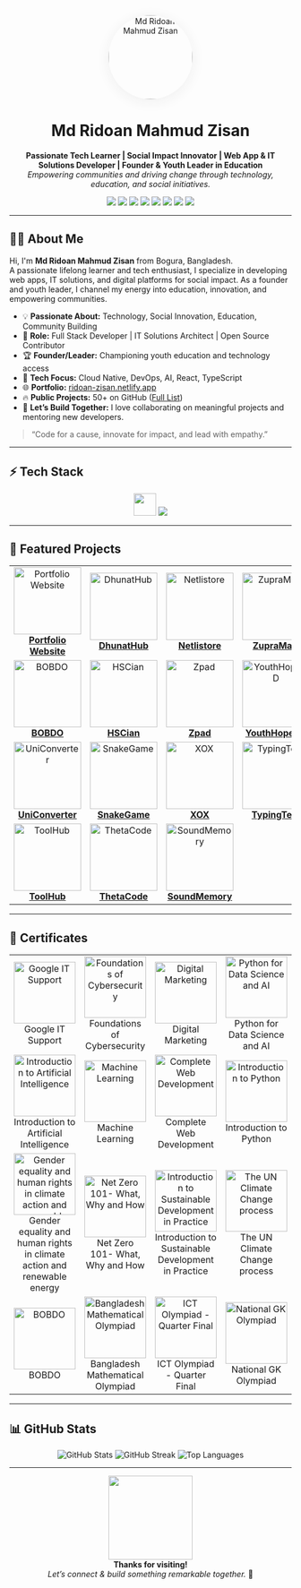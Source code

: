 <!-- Animated Profile Photo Bounce -->
<p align="center">
  <img src="https://ridoan-zisan.netlify.app/profile.jpg" alt="Md Ridoan Mahmud Zisan" width="150" style="border-radius:50%;box-shadow:0 4px 24px #efefef;">
</p>

<h1 align="center">
  Md Ridoan Mahmud Zisan
</h1>
<p align="center">
  <b>Passionate Tech Learner | Social Impact Innovator | Web App & IT Solutions Developer | Founder & Youth Leader in Education</b><br>
  <i>Empowering communities and driving change through technology, education, and social initiatives.</i>
</p>

<!-- Social Icons -->
<p align="center">
  <a href="https://www.google.com/search?q=Md+Ridoan+Mahmud+Zisan"><img src="https://img.shields.io/badge/Google-Search-blue?style=for-the-badge&logo=google-chrome&logoColor=white"></a>
  <a href="https://www.linkedin.com/in/ridoan-zisan"><img src="https://img.shields.io/badge/LinkedIn-Connect-blue?style=for-the-badge&logo=linkedin&logoColor=white"></a>
  <a href="https://github.com/RidoanDev"><img src="https://img.shields.io/badge/GitHub-Profile-black?style=for-the-badge&logo=github&logoColor=white"></a>
  <a href="https://www.facebook.com/rid0anzisan"><img src="https://img.shields.io/badge/Facebook-Follow-1877F2?style=for-the-badge&logo=facebook&logoColor=white"></a>
  <a href="https://youtube.com/@ridoan-zisan"><img src="https://img.shields.io/badge/YouTube-Subscribe-FF0000?style=for-the-badge&logo=youtube&logoColor=white"></a>
  <a href="mailto:ridoan.zisan@gmail.com"><img src="https://img.shields.io/badge/Email-Mail-red?style=for-the-badge&logo=gmail&logoColor=white"></a>
  <a href="https://x.com/ridoan_zisan"><img src="https://img.shields.io/badge/X-(Twitter)-1da1f2?style=for-the-badge&logo=twitter&logoColor=white"></a>
  <a href="https://wa.me/8801712525910"><img src="https://img.shields.io/badge/WhatsApp-Chat-25D366?style=for-the-badge&logo=whatsapp&logoColor=white"></a>
</p>

---

## 👨‍💻 About Me

Hi, I'm **Md Ridoan Mahmud Zisan** from Bogura, Bangladesh.  
A passionate lifelong learner and tech enthusiast, I specialize in developing web apps, IT solutions, and digital platforms for social impact. As a founder and youth leader, I channel my energy into education, innovation, and empowering communities.

- 💡 **Passionate About:** Technology, Social Innovation, Education, Community Building
- 💼 **Role:** Full Stack Developer | IT Solutions Architect | Open Source Contributor
- 🏆 **Founder/Leader:** Championing youth education and technology access
- 🚀 **Tech Focus:** Cloud Native, DevOps, AI, React, TypeScript
- 🌐 **Portfolio:** [ridoan-zisan.netlify.app](https://ridoan-zisan.netlify.app)
- 🔥 **Public Projects:** 50+ on GitHub ([Full List](https://github.com/RidoanDev?tab=repositories))
- 🤝 **Let’s Build Together:** I love collaborating on meaningful projects and mentoring new developers.

> “Code for a cause, innovate for impact, and lead with empathy.”
---

## ⚡ Tech Stack

<p align="center">
  <img src="https://media.giphy.com/media/ln7z2eWriiQAllfVcn/giphy.gif" width="40">
  <img src="https://skillicons.dev/icons?i=js,ts,python,react,nodejs,express,html,css,mongodb,firebase,linux,git,github" />
</p>

---

## 🚩 Featured Projects

<div align="center">
<table>
  <tr>
    <td align="center">
      <a href="https://ridoan-zisan.netlify.app">
        <img src="https://ridoan-zisan.netlify.app/profile.jpg" width="120" alt="Portfolio Website"/><br/>
        <b>Portfolio Website</b>
      </a>
    </td>
    <td align="center">
      <a href="https://dhunat.netlify.app">
        <img src="https://i.postimg.cc/KvXCcTcg/dhunathub.png" width="120" alt="DhunatHub"/><br/>
        <b>DhunatHub</b>
      </a>
    </td>
    <td align="center">
      <a href="https://netlistore.vercel.app">
        <img src="https://i.postimg.cc/tgmmKZmJ/netlistore.png" width="120" alt="Netlistore"/><br/>
        <b>Netlistore</b>
      </a>
    </td>
    <td align="center">
      <a href="https://zupramart.netlify.app">
        <img src="https://zupramart.netlify.app/ZupraMart.jpg" width="120" alt="ZupraMart"/><br/>
        <b>ZupraMart</b>
      </a>
    </td>
  </tr>
  <tr>
    <td align="center">
      <a href="https://bobdo.vercel.app">
        <img src="https://bobdo.vercel.app/images/bobdo-icon.png" width="120" alt="BOBDO"/><br/>
        <b>BOBDO</b>
      </a>
    </td>
    <td align="center">
      <a href="https://hscian.netlify.app">
        <img src="https://i.postimg.cc/BQP7QDjk/HSCian-20250725-225238-0000.png" width="120" alt="HSCian"/><br/>
        <b>HSCian</b>
      </a>
    </td>
    <td align="center">
      <a href="https://zpad.netlify.app">
        <img src="https://i.postimg.cc/vBkkVgWk/zpad.png" width="120" alt="Zpad"/><br/>
        <b>Zpad</b>
      </a>
    </td>
    <td align="center">
      <a href="https://youthhope-bd.netlify.app">
        <img src="https://i.postimg.cc/rskLpzPD/IMG-20250916-021919.jpg" width="120" alt="YouthHopeBD"/><br/>
        <b>YouthHopeBD</b>
      </a>
    </td>
  </tr>
  <tr>
    <td align="center">
      <a href="https://uniconverter.netlify.app">
        <img src="https://i.postimg.cc/qqKYXJwR/uniconverter.png" width="120" alt="UniConverter"/><br/>
        <b>UniConverter</b>
      </a>
    </td>
    <td align="center">
      <a href="https://snake-i.netlify.app">
        <img src="https://i.postimg.cc/Jhh2YcxS/snakegame.png" width="120" alt="SnakeGame"/><br/>
        <b>SnakeGame</b>
      </a>
    </td>
    <td align="center">
      <a href="https://xox-i.netlify.app">
        <img src="https://i.postimg.cc/g2m58PZz/tiktaktoe.png" width="120" alt="XOX"/><br/>
        <b>XOX</b>
      </a>
    </td>
    <td align="center">
      <a href="https://typing-i.netlify.app">
        <img src="https://i.postimg.cc/fRCPvgcx/typingtest.png" width="120" alt="TypingTest"/><br/>
        <b>TypingTest</b>
      </a>
    </td>
  </tr>
  <tr>
    <td align="center">
      <a href="https://toolhub-i.netlify.app">
        <img src="https://i.postimg.cc/vZyRhVpd/toolhub.png" width="120" alt="ToolHub"/><br/>
        <b>ToolHub</b>
      </a>
    </td>
    <td align="center">
      <a href="https://thetacode.netlify.app">
        <img src="https://i.postimg.cc/kMRkdsCm/thetacode.png" width="120" alt="ThetaCode"/><br/>
        <b>ThetaCode</b>
      </a>
    </td>
    <td align="center">
      <a href="https://mindgame-i.netlify.app">
        <img src="https://i.postimg.cc/qvxP57T6/memorygame.png" width="120" alt="SoundMemory"/><br/>
        <b>SoundMemory</b>
      </a>
    </td>
  </tr>
</table>
</div>

---

## 🏅 Certificates

<div align="center">
  <table>
    <tr>
      <td align="center"><img src="https://i.postimg.cc/SRk6P0YS/Google-IT-Support.png" width="110" alt="Google IT Support"/><br/>Google IT Support</td>
      <td align="center"><img src="https://i.postimg.cc/nhk0pcgv/Foundations-of-Cyber-Security.png" width="110" alt="Foundations of Cybersecurity"/><br/>Foundations of Cybersecurity</td>
      <td align="center"><img src="https://i.postimg.cc/XvKr2JBs/digital-marketing.png" width="110" alt="Digital Marketing"/><br/>Digital Marketing</td>
      <td align="center"><img src="https://i.postimg.cc/j2X7CZSv/Python-for-Data-Science-AI-Development.png" width="110" alt="Python for Data Science and AI"/><br/>Python for Data Science and AI</td>
    </tr>
    <tr>
      <td align="center"><img src="https://i.postimg.cc/fTWdVzN6/introduction-to-artificial-intelligence.png" width="110" alt="Introduction to Artificial Intelligence"/><br/>Introduction to Artificial Intelligence</td>
      <td align="center"><img src="https://i.postimg.cc/7YB27FPb/machine-learning.png" width="110" alt="Machine Learning"/><br/>Machine Learning</td>
      <td align="center"><img src="https://i.postimg.cc/gkr6Ym10/Complete-Web-Development.png" width="110" alt="Complete Web Development"/><br/>Complete Web Development</td>
      <td align="center"><img src="https://i.postimg.cc/L6qhcvZY/Introduction-to-Python.jpg" width="110" alt="Introduction to Python"/><br/>Introduction to Python</td>
    </tr>
    <tr>
      <td align="center"><img src="https://i.postimg.cc/V6Dd8VRM/Gender-equality-and-human-rights-in-climate-action-and-renewable-energy.jpg" width="110" alt="Gender equality and human rights in climate action and renewable energy"/><br/>Gender equality and human rights in climate action and renewable energy</td>
      <td align="center"><img src="https://i.postimg.cc/ZR7Kgybx/Net-Zero-101-What-Why-and-How.jpg" width="110" alt="Net Zero 101- What, Why and How"/><br/>Net Zero 101- What, Why and How</td>
      <td align="center"><img src="https://i.postimg.cc/tCL7pPhr/Introduction-to-Sustainable-Development-in-Practice.jpg" width="110" alt="Introduction to Sustainable Development in Practice"/><br/>Introduction to Sustainable Development in Practice</td>
      <td align="center"><img src="https://i.postimg.cc/zv4DDZRL/The-UN-Climate-Change-process.jpg" width="110" alt="The UN Climate Change process"/><br/>The UN Climate Change process</td>
    </tr>
    <tr>
      <td align="center"><img src="https://i.postimg.cc/8CfQNkjN/BOBDO.png" width="110" alt="BOBDO"/><br/>BOBDO</td>
      <td align="center"><img src="https://i.postimg.cc/pLFhFkWb/Bangladesh-Mathematical-Olympiad.png" width="110" alt="Bangladesh Mathematical Olympiad"/><br/>Bangladesh Mathematical Olympiad</td>
      <td align="center"><img src="https://i.postimg.cc/wMwnXdDM/ICT-Olympiad.png" width="110" alt="ICT Olympiad - Quarter Final"/><br/>ICT Olympiad - Quarter Final</td>
      <td align="center"><img src="https://i.postimg.cc/tTg8j6x0/GK-olympiad.jpg" width="110" alt="National GK Olympiad"/><br/>National GK Olympiad</td>
    </tr>
  </table>
</div>

---

## 📊 GitHub Stats

<p align="center">
  <img src="https://github-readme-stats.vercel.app/api?username=RidoanDev&show_icons=true&theme=radical&hide_border=true" alt="GitHub Stats" />
  <img src="https://github-readme-streak-stats.herokuapp.com/?user=RidoanDev&theme=radical&hide_border=true" alt="GitHub Streak" />
  <img src="https://github-readme-stats.vercel.app/api/top-langs/?username=RidoanDev&layout=compact&theme=radical&hide_border=true" alt="Top Languages" />
</p>

---

<p align="center"><img src="https://media.giphy.com/media/IhQ5i1QQQ4dF5yE7pN/giphy.gif" width="150"><br>
<b>Thanks for visiting!</b><br>
<i>Let’s connect & build something remarkable together.</i> 🚀</p>
